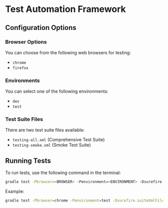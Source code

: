 # Test Automation Framework

## Configuration Options

### Browser Options

You can choose from the following web browsers for testing:
- `chrome`
- `firefox`

### Environments

You can select one of the following environments:
- `dev`
- `test`

### Test Suite Files

There are two test suite files available:
- `testing-all.xml` (Comprehensive Test Suite)
- `testing-smoke.xml` (Smoke Test Suite)

## Running Tests


To run  tests, use the following command in the terminal:
```bash
gradle test -Pbrowser=<BROWSER> -Penvironment=<ENVIRONMENT> -Dsurefire.suiteXmlFiles=src/test/resources/suits/<SUITE_XML_FILE>
```
Example:
```bash
gradle test -Pbrowser=chrome -Penvironment=test -Dsurefire.suiteXmlFiles=src/test/resources/suits/testng-all.xml
```
